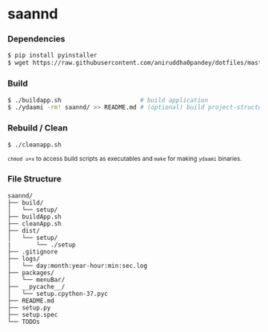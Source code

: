 # saannd 

### Dependencies
```bash
$ pip install pyinstaller
$ wget https://raw.githubusercontent.com/aniruddha0pandey/dotfiles/master/.scripts/ydaami.c
```
### Build
```bash
$ ./buildapp.sh                      # build application
$ ./ydaami -rm! saannd/ >> README.md # (optional) build project-structure markdown
```
### Rebuild / Clean
```bash
$ ./cleanapp.sh
```  
<sub><code>chmod u+x</code> to access build scripts as executables and <code>make</code> for making <code>ydaami</code> binaries.</sub>
  
### File Structure
```
saannd/
├── build/
│   └── setup/
├── buildApp.sh
├── cleanApp.sh
├── dist/
│   └── setup/
|       └── ./setup
├── .gitignore
├── logs/
│   └── day:month:year-hour:min:sec.log
├── packages/
│   └── menuBar/
├── __pycache__/
│   └── setup.cpython-37.pyc
├── README.md
├── setup.py
├── setup.spec
└── TODOs
```
